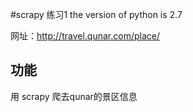 #scrapy 练习1
the version of python is 2.7

网址：http://travel.qunar.com/place/
## 功能
用 scrapy 爬去qunar的景区信息